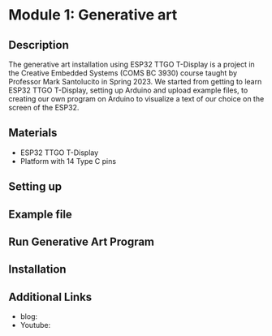 # Module 1: Generative art 
## Description
The generative art installation using ESP32 TTGO T-Display is a project in the Creative Embedded Systems (COMS BC 3930) course taught by Professor Mark Santolucito in Spring 2023. We started from getting to learn ESP32 TTGO T-Display, setting up Arduino and upload example files, to creating our own program on Arduino to visualize a text of our choice on the screen of the ESP32.

## Materials
- ESP32 TTGO T-Display 
- Platform with 14 Type C pins 

## Setting up


## Example file


## Run Generative Art Program 

## Installation 

## Additional Links
- blog: 
- Youtube: 

